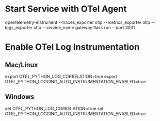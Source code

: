# Start Service with OTel Agent
opentelemetry-instrument --traces_exporter otlp --metrics_exporter otlp --logs_exporter otlp --service_name gateway flask run --port 3001

# Enable OTel Log Instrumentation

## Mac/Linux
export OTEL_PYTHON_LOG_CORRELATION=true
export OTEL_PYTHON_LOGGING_AUTO_INSTRUMENTATION_ENABLED=true

## Windows
set OTEL_PYTHON_LOG_CORRELATION=true
set OTEL_PYTHON_LOGGING_AUTO_INSTRUMENTATION_ENABLED=true